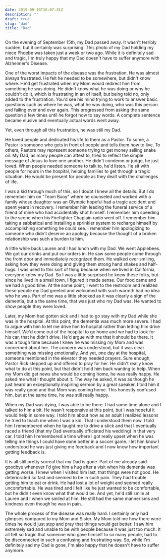 ```yaml
---
date: 2019-09-16T18:07:35Z
description: ""
draft: true
slug: "dad"
title: "Dad"
---
```


On the evening of September 15th, my Dad passed away. It wasn't terribly sudden, but it certainly was surprising. This photo of my Dad holding my niece Phoebe was taken just a week or two ago. While it is definitely sad and tragic, I'm truly happy that my Dad doesn't have to suffer anymore with Alzheimer's Disease.

One of the worst impacts of the disease was the frustration.  He was almost always frustrated. He felt he needed to be somewhere, but didn't know where. He'd get frustrated when my Mom would redirect him from something he was doing. He didn't know what he was doing or why he couldn't do it, which is frustrating in an of itself, but being told no, only added to the frustration. You'd see his mind trying to work to answer basic questions such as where he was, what he was doing, who was this person and failing over and over again. This progressed from asking the same question a few times until he forgot how to say words. A complete sentence became elusive and eventually actual words went away.

Yet, even through all this frustration, he was still my Dad.

He loved people and dedicated his life to them as a Pastor. To some, a Pastor is someone who gets in front of people and tells them how to live. To others, Pastors may represent someone trying to get money selling snake oil. My Dad, as many people can attest to, tried to reflect the simple message of Jesus to love one another. He didn't condemn or judge, he just loved. When people needed someone to talk to, he'd listen. He sit with people for hours in the hospital, helping families to get through a tragic situation. He would be present for people as they dealt with the challenges of life.

I was a kid through much of this, so I doubt I knew all the details. But I do remember him on "Team Buoy" where he counseled and worked with a family whose daughter was an Olympic hopeful had a tragic accident and spent years in recovery. I remember him leading the funeral service of a friend of mine who had accidentally shot himself. I remember him speeding to the scene when his Firefighter Chaplain radio went off. I remember him taking a sabbatical and installing a sprinkler system to recharge himself by accomplishing something he could see. I remember him apologizing to someone who didn't deserve an apology because the thought of a broken relationship was such a burden to him.

A little while back Lauren and I had lunch with my Dad. We went Applebees. We got our drinks and put our orders in. He saw some people come through the front door and immediately recognized them. He walked over smiling, asking how they were doing and giving them strong hand shakes and half-hugs. I was used to this sort of thing because when we lived in California, everyone knew my Dad. So I was a little surprised he knew these folks, but since he lived in a small town, I figured it made sense. Our food came and we had a good time. At the some point, I went to the restroom and realized these people my Dad greeted and welcomed with such warmth had no idea who he was. Part of me was a little shocked as it was clearly a sign of the dementia, but a the same time, that was just who my Dad was. He wanted to show people they were loved.

Later, my Mom had gotten sick and I had to go stay with my Dad while she was in the hospital. At this point, the dementia was much more severe. I had to argue with him to let me drive him to hospital rather than letting him drive himself. We'd come out of the hospital to go home and we had to look for his car, that he didn't drive. He'd argue with me that it should be there. It was a tough time because I knew he was missing my Mom and was concerned about her. The concern was understood, but it was clear something was missing emotionally. And yet, one day at the hospital, someone mentioned in the elevator they needed prayers. Sure enough, Pastor Rick stepped up and offered to pray for her. He didn't really know what to do at this point, but that didn't hold him back wanting to help. When my Mom did get news she would be coming home, he was really happy. He asked me what I thought about it. The way he asked, it was as though he just heard an exceptionally inspiring sermon by a great speaker. I told him it was really good and that Mom was coming home. This honestly confused him, but at the same time, he was still really happy.

When my Dad was dying, I was able to be there. I had some time alone and I talked to him a bit. He wasn't responsive at this point, but I was hopeful it would help in some way. I told him about how as an adult I realized lessons he tried to teach me when I was a kid. That I understood them now. I told him I remembered when he taught me to drive a stick and that I eventually raced a friend (that my Dad eventually officiated his wedding) in that very car. I told him I remembered a time where I got really upset when he was telling me things I could have done better in a soccer game. I let him know I understood he was just giving me feedback and I now know how important getting feedback is.

It is all still pretty surreal that my Dad is gone. Part of me already said goodbye whenever I'd give him a hug after a visit when his dementia was getting worse. I knew when I visited him last, that things were not good. He deteriorated so fast and seemed to be in such pain. They had trouble getting him to eat or drink. He had lost a lot of weight and seemed really uncomfortable. He was tired and I felt like he just wanted to be comfortable, but he didn't even know what that would be. And yet, he'd still smile at Lauren and I when we smiled at him. He still had the same mannerisms and kindness even though he was in pain.

The whole process of the disease was really hard. I certainly only had glimpses compared to my Mom and Sister. My Mom told me how there were times he would just stop and pray that things would get better. I saw him extremely sad and unable to be with people because it was just too much. It all felt so tragic that someone who gave himself to so many people, had to be disconnected in such a confusing and frustrating way. So, while I'm definitely sad my Dad is gone, I'm also happy that he doesn't have to suffer anymore.
